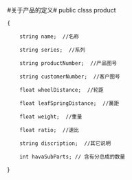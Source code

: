 #关于产品的定义#
public clsss product

    {
    
        string name;  //名称
        
        string series;  //系列
        
        string productNumber;  //产品图号
        
        string customerNumber;  //客户图号
        
        float wheelDistance;  //轮距
        
        float leafSpringDistance;  //簧距
        
        float weight;  //重量
        
        float ratio;  //速比
        
        string discription;  //其它说明
        
        int havaSubParts; // 含有分总成的数量
}